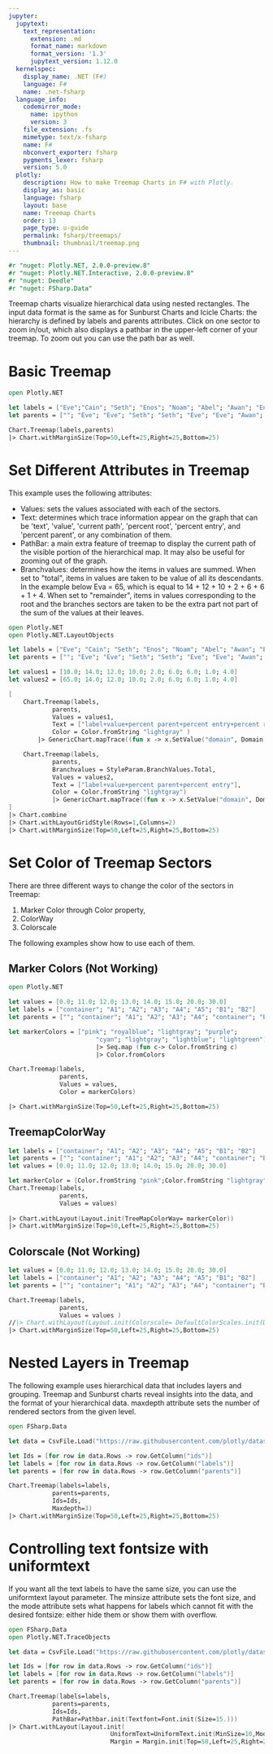```yaml
---
jupyter:
  jupytext:
    text_representation:
      extension: .md
      format_name: markdown
      format_version: '1.3'
      jupytext_version: 1.12.0
  kernelspec:
    display_name: .NET (F#)
    language: F#
    name: .net-fsharp
  language_info:
    codemirror_mode:
      name: ipython
      version: 3
    file_extension: .fs
    mimetype: text/x-fsharp
    name: F#
    nbconvert_exporter: fsharp
    pygments_lexer: fsharp
    version: 5.0
  plotly:
    description: How to make Treemap Charts in F# with Plotly.
    display_as: basic
    language: fsharp
    layout: base
    name: Treemap Charts
    order: 13
    page_type: u-guide
    permalink: fsharp/treemaps/
    thumbnail: thumbnail/treemap.png
---
```


```fsharp dotnet_interactive={"language": "fsharp"}
#r "nuget: Plotly.NET, 2.0.0-preview.8"
#r "nuget: Plotly.NET.Interactive, 2.0.0-preview.8"
#r "nuget: Deedle"
#r "nuget: FSharp.Data"
```

Treemap charts visualize hierarchical data using nested rectangles. The input data format is the same as for Sunburst Charts and Icicle Charts: the hierarchy is defined by labels and parents attributes. Click on one sector to zoom in/out, which also displays a pathbar in the upper-left corner of your treemap. To zoom out you can use the path bar as well.


# Basic Treemap

```fsharp dotnet_interactive={"language": "fsharp"}
open Plotly.NET

let labels = ["Eve";"Cain"; "Seth"; "Enos"; "Noam"; "Abel"; "Awan"; "Enoch"; "Azura"]
let parents = [""; "Eve"; "Eve"; "Seth"; "Seth"; "Eve"; "Eve"; "Awan"; "Eve"] 

Chart.Treemap(labels,parents)
|> Chart.withMarginSize(Top=50,Left=25,Right=25,Bottom=25)
```

# Set Different Attributes in Treemap

This example uses the following attributes:

* Values: sets the values associated with each of the sectors.
* Text: determines which trace information appear on the graph that can be 'text', 'value', 'current path', 'percent root', 'percent entry', and 'percent parent', or any combination of them.
* PathBar: a main extra feature of treemap to display the current path of the visible portion of the hierarchical map. It may also be useful for zooming out of the graph.
* Branchvalues: determines how the items in values are summed. When set to "total", items in values are taken to be value of all its descendants. In the example below Eva = 65, which is equal to 14 + 12 + 10 + 2 + 6 + 6 + 1 + 4. When set to "remainder", items in values corresponding to the root and the branches sectors are taken to be the extra part not part of the sum of the values at their leaves.

```fsharp dotnet_interactive={"language": "fsharp"}
open Plotly.NET
open Plotly.NET.LayoutObjects

let labels = ["Eve"; "Cain"; "Seth"; "Enos"; "Noam"; "Abel"; "Awan"; "Enoch"; "Azura"]
let parents = [""; "Eve"; "Eve"; "Seth"; "Seth"; "Eve"; "Eve"; "Awan"; "Eve"]

let values1 = [10.0; 14.0; 12.0; 10.0; 2.0; 6.0; 6.0; 1.0; 4.0]
let values2 = [65.0; 14.0; 12.0; 10.0; 2.0; 6.0; 6.0; 1.0; 4.0]

[
    Chart.Treemap(labels,
            parents,
            Values = values1,                  
            Text = ["label+value+percent parent+percent entry+percent root"],
            Color = Color.fromString "lightgray" )
        |> GenericChart.mapTrace((fun x -> x.SetValue("domain", Domain.init (Row = 0, Column = 0)); x) ) //Workaround

    Chart.Treemap(labels,
            parents,
            Branchvalues = StyleParam.BranchValues.Total,
            Values = values2, 
            Text = ["label+value+percent parent+percent entry"],
            Color = Color.fromString "lightgray") 
            |> GenericChart.mapTrace((fun x -> x.SetValue("domain", Domain.init (Row = 0, Column = 1)); x) ) //Workaround
]
|> Chart.combine
|> Chart.withLayoutGridStyle(Rows=1,Columns=2)
|> Chart.withMarginSize(Top=50,Left=25,Right=25,Bottom=25)
```

# Set Color of Treemap Sectors

There are three different ways to change the color of the sectors in Treemap:

1. Marker Color through Color property, 
2. ColorWay 
3. Colorscale
 
The following examples show how to use each of them.


## Marker Colors (Not Working)

```fsharp dotnet_interactive={"language": "fsharp"}
open Plotly.NET

let values = [0.0; 11.0; 12.0; 13.0; 14.0; 15.0; 20.0; 30.0]
let labels = ["container"; "A1"; "A2"; "A3"; "A4"; "A5"; "B1"; "B2"]
let parents = [""; "container"; "A1"; "A2"; "A3"; "A4"; "container"; "B1"]

let markerColors = ["pink"; "royalblue"; "lightgray"; "purple"; 
                        "cyan"; "lightgray"; "lightblue"; "lightgreen"]
                        |> Seq.map (fun c-> Color.fromString c)
                        |> Color.fromColors

Chart.Treemap(labels,
              parents,
              Values = values, 
              Color = markerColors) 

|> Chart.withMarginSize(Top=50,Left=25,Right=25,Bottom=25)

```

## TreemapColorWay

```fsharp dotnet_interactive={"language": "fsharp"}
let labels = ["container"; "A1"; "A2"; "A3"; "A4"; "A5"; "B1"; "B2"]
let parents = [""; "container"; "A1"; "A2"; "A3"; "A4"; "container"; "B1"]
let values = [0.0; 11.0; 12.0; 13.0; 14.0; 15.0; 20.0; 30.0]

let markerColor = [Color.fromString "pink";Color.fromString "lightgray"] |> Color.fromColors
Chart.Treemap(labels,
              parents,
              Values = values) 
              
|> Chart.withLayout(Layout.init(TreeMapColorWay= markerColor))
|> Chart.withMarginSize(Top=50,Left=25,Right=25,Bottom=25)
```

## Colorscale (Not Working)

```fsharp dotnet_interactive={"language": "fsharp"}
let values = [0.0; 11.0; 12.0; 13.0; 14.0; 15.0; 20.0; 30.0]
let labels = ["container"; "A1"; "A2"; "A3"; "A4"; "A5"; "B1"; "B2"]
let parents = [""; "container"; "A1"; "A2"; "A3"; "A4"; "container"; "B1"]

Chart.Treemap(labels,
              parents,
              Values = values ) 
//|> Chart.withLayout(Layout.init(Colorscale= DefaultColorScales.init(Diverging=StyleParam.Colorscale.Viridis)))
|> Chart.withMarginSize(Top=50,Left=25,Right=25,Bottom=25)
```

# Nested Layers in Treemap

The following example uses hierarchical data that includes layers and grouping. Treemap and Sunburst charts reveal insights into the data, and the format of your hierarchical data. maxdepth attribute sets the number of rendered sectors from the given level.

```fsharp dotnet_interactive={"language": "fsharp"}
open FSharp.Data

let data = CsvFile.Load("https://raw.githubusercontent.com/plotly/datasets/96c0bd/sunburst-coffee-flavors-complete.csv")

let Ids = [for row in data.Rows -> row.GetColumn("ids")]
let labels = [for row in data.Rows -> row.GetColumn("labels")]
let parents = [for row in data.Rows -> row.GetColumn("parents")]

Chart.Treemap(labels=labels,            
            parents=parents,
            Ids=Ids,
            Maxdepth=3) 
|> Chart.withMarginSize(Top=50,Left=25,Right=25,Bottom=25)
```

# Controlling text fontsize with uniformtext

If you want all the text labels to have the same size, you can use the uniformtext layout parameter. The minsize attribute sets the font size, and the mode attribute sets what happens for labels which cannot fit with the desired fontsize: either hide them or show them with overflow.

```fsharp dotnet_interactive={"language": "fsharp"}
open FSharp.Data
open Plotly.NET.TraceObjects

let data = CsvFile.Load("https://raw.githubusercontent.com/plotly/datasets/96c0bd/sunburst-coffee-flavors-complete.csv")

let Ids = [for row in data.Rows -> row.GetColumn("ids")]
let labels = [for row in data.Rows -> row.GetColumn("labels")]
let parents = [for row in data.Rows -> row.GetColumn("parents")]

Chart.Treemap(labels=labels,            
            parents=parents,
            Ids=Ids,            
            PathBar=Pathbar.init(Textfont=Font.init(Size=15.))) 
|> Chart.withLayout(Layout.init(
                            UniformText=UniformText.init(MinSize=10,Mode=StyleParam.UniformTextMode.Hide),
                            Margin = Margin.init(Top=50,Left=25,Right=25,Bottom=25)))
```
